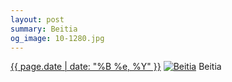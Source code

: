 ```yaml
---
layout: post
summary: Beitia
og_image: 10-1280.jpg
---
```


<p>
  <time><a href="/10">{{ page.date | date: "%B %e, %Y" }}</a></time>
  <a href="/10"><img src="{{ site.assets_url }}/10-640.jpg" srcset="{{ site.assets_url }}/10-1280.jpg 1280w, {{ site.assets_url }}/10-960.jpg 960w, {{ site.assets_url }}/10-640.jpg 640w, {{ site.assets_url }}/10-320.jpg 320w" sizes="(min-width: 700px) 50vw, calc(100vw - 2rem)" alt="Beitia" /></a>
  <span>Beitia</span>
</p>
